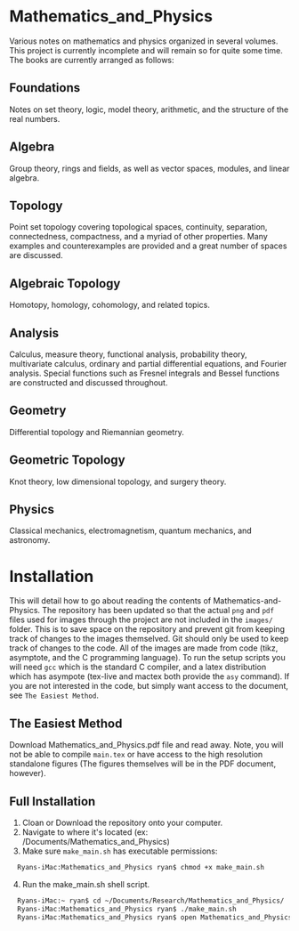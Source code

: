 # Mathematics_and_Physics
Various notes on mathematics and physics organized in several volumes. This
project is currently incomplete and will remain so for quite some time. The
books are currently arranged as follows:

## Foundations
Notes on set theory, logic, model theory, arithmetic, and the structure of the
real numbers.

## Algebra
Group theory, rings and fields, as well as vector spaces, modules, and linear
algebra.

## Topology
Point set topology covering topological spaces, continuity, separation,
connectedness, compactness, and a myriad of other properties. Many examples and
counterexamples are provided and a great number of spaces are discussed.

## Algebraic Topology
Homotopy, homology, cohomology, and related topics.

## Analysis
Calculus, measure theory, functional analysis, probability theory,
multivariate calculus, ordinary and partial differential equations, and
Fourier analysis. Special functions such as Fresnel integrals and Bessel
functions are constructed and discussed throughout.

## Geometry
Differential topology and Riemannian geometry.

## Geometric Topology
Knot theory, low dimensional topology, and surgery theory.

## Physics
Classical mechanics, electromagnetism, quantum mechanics, and astronomy.

# Installation
This will detail how to go about reading the contents of
Mathematics-and-Physics. The repository has been updated so that the actual
`png` and `pdf` files used for images through the project are not included in
the `images/` folder. This is to save space on the repository and prevent git
from keeping track of changes to the images themselved. Git should only be used
to keep track of changes to the code. All of the images are made from code
(tikz, asymptote, and the C programming language). To run the setup scripts you
will need `gcc` which is the standard C compiler, and a latex distribution which
has asympote (tex-live and mactex both provide the `asy` command). If you are
not interested in the code, but simply want access to the document, see
`The Easiest Method`.

## The Easiest Method
Download Mathematics_and_Physics.pdf file and read away. Note, you will not be
able to compile `main.tex` or have access to the high resolution standalone
figures (The figures themselves will be in the PDF document, however).

## Full Installation
  1. Cloan or Download the repository onto your computer.
  2. Navigate to where it's located (ex: /Documents/Mathematics_and_Physics)
  3. Make sure `make_main.sh` has executable permissions:
  ```Bash
    Ryans-iMac:Mathematics_and_Physics ryan$ chmod +x make_main.sh
  ```
  4. Run the make_main.sh shell script.
  ```Bash
    Ryans-iMac:~ ryan$ cd ~/Documents/Research/Mathematics_and_Physics/
    Ryans-iMac:Mathematics_and_Physics ryan$ ./make_main.sh
    Ryans-iMac:Mathematics_and_Physics ryan$ open Mathematics_and_Physics.pdf
  ```
